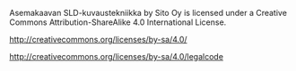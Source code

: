 Asemakaavan SLD-kuvaustekniikka by Sito Oy is licensed under a Creative Commons Attribution-ShareAlike 4.0 International License.


http://creativecommons.org/licenses/by-sa/4.0/

http://creativecommons.org/licenses/by-sa/4.0/legalcode
